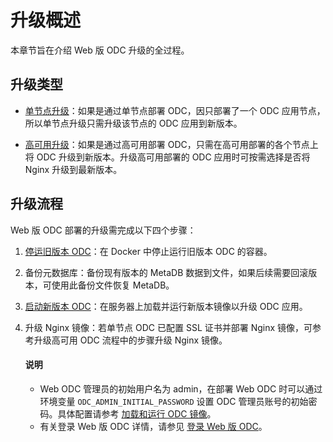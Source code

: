 # 升级概述

本章节旨在介绍 Web 版 ODC 升级的全过程。

## 升级类型

- [单节点升级](310.upgrade-single-node-odc.md)：如果是通过单节点部署 ODC，因只部署了一个 ODC 应用节点，所以单节点升级只需升级该节点的 ODC 应用到新版本。

- [高可用升级](410.upgrade-high-availability-odc.md)：如果是通过高可用部署 ODC，只需在高可用部署的各个节点上将 ODC 升级到新版本。升级高可用部署的 ODC 应用时可按需选择是否将 Nginx 升级到最新版本。

## 升级流程

Web 版 ODC 部署的升级需完成以下四个步骤：

1. [停运旧版本 ODC](../1200.upgrade-guide/310.upgrade-single-node-odc.md)：在 Docker 中停止运行旧版本 ODC 的容器。

2. 备份元数据库：备份现有版本的 MetaDB 数据到文件，如果后续需要回滚版本，可使用此备份文件恢复 MetaDB。

3. [启动新版本 ODC](../1200.upgrade-guide/410.upgrade-high-availability-odc.md)：在服务器上加载并运行新版本镜像以升级 ODC 应用。

4. 升级 Nginx 镜像：若单节点 ODC 已配置 SSL 证书并部署 Nginx 镜像，可参考升级高可用 ODC 流程中的步骤升级 Nginx 镜像。

   <main id="notice" type='explain'>
     <h4>说明</h4>
     <ul>
     <li>Web ODC 管理员的初始用户名为 admin，在部署 Web ODC 时可以通过环境变量 <code>ODC_ADMIN_INITIAL_PASSWORD</code> 设置 ODC 管理员账号的初始密码。具体配置请参考 <a href="../1200.upgrade-guide/310.upgrade-single-node-odc.md">加载和运行 ODC 镜像</a>。</li>
     <li>有关登录 Web 版 ODC 详情，请参见 <a href="../300.quickstart/200.web-odc-quickstart/200.quickstart-deployment-odc.md">登录 Web 版 ODC</a>。</li>
     </ul>
   </main>



